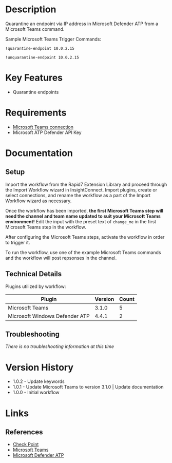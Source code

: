# Description

Quarantine an endpoint via IP address in Microsoft Defender ATP from a Microsoft Teams command.

Sample Microsoft Teams Trigger Commands:

`!quarantine-endpoint 10.0.2.15`

`!unquarantine-endpoint 10.0.2.15`

# Key Features

* Quarantine endpoints

# Requirements

* [Microsoft Teams connection](https://insightconnect.help.rapid7.com/docs/microsoft-teams)
* Microsoft ATP Defender API Key

# Documentation

## Setup

Import the workflow from the Rapid7 Extension Library and proceed through the Import Workflow wizard in InsightConnect. Import plugins, create or select connections, and rename the workflow as a part of the Import Workflow wizard as necessary.

Once the workflow has been imported, **the first Microsoft Teams step will need the channel and team name updated to suit your Microsoft Teams environment!** Edit the input with the preset text of `change_me` in the first Microsoft Teams step in the workflow.

After configuring the Microsoft Teams steps, activate the workflow in order to trigger it. 

To run the workflow, use one of the example Microsoft Teams commands and the workflow will post repsonses in the channel. 

## Technical Details

Plugins utilized by workflow:

|Plugin|Version|Count|
|----|----|--------|
|Microsoft Teams|3.1.0|5|
|Microsoft Windows Defender ATP|4.4.1|2|

## Troubleshooting

_There is no troubleshooting information at this time_

# Version History

* 1.0.2 - Update keywords
* 1.0.1 - Update Microsoft Teams to version 3.1.0 | Update documentation
* 1.0.0 - Initial workflow

# Links

## References

* [Check Point](https://www.checkpoint.com/)
* [Microsoft Teams](https://teams.microsoft.com)
* [Microsoft Defender ATP](https://www.microsoft.com/en-us/microsoft-365/windows/microsoft-defender-atp)
